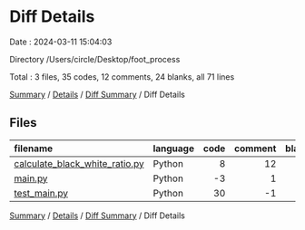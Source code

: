 # Diff Details

Date : 2024-03-11 15:04:03

Directory /Users/circle/Desktop/foot_process

Total : 3 files,  35 codes, 12 comments, 24 blanks, all 71 lines

[Summary](results.md) / [Details](details.md) / [Diff Summary](diff.md) / Diff Details

## Files
| filename | language | code | comment | blank | total |
| :--- | :--- | ---: | ---: | ---: | ---: |
| [calculate_black_white_ratio.py](/calculate_black_white_ratio.py) | Python | 8 | 12 | 7 | 27 |
| [main.py](/main.py) | Python | -3 | 1 | -1 | -3 |
| [test_main.py](/test_main.py) | Python | 30 | -1 | 18 | 47 |

[Summary](results.md) / [Details](details.md) / [Diff Summary](diff.md) / Diff Details